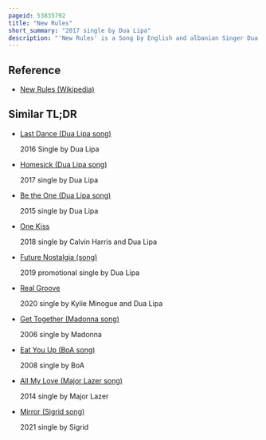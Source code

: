 ```yaml
---
pageid: 53835792
title: "New Rules"
short_summary: "2017 single by Dua Lipa"
description: "'New Rules' is a Song by English and albanian Singer Dua Lipa from her eponymous Debut Studio Album. The Song was written by emily Warren and ian Kirkpatrick Caroline Ailin. Kirkpatrick also handled the Production and offered it to lipa after it was rejected by multiple Artists. The Song was released through Warner Bros. Records for digital Download and streaming on 7 July 2017 as the Album's seventh single. It is an Electropop and tropical House Track with an Edm Production that includes dance-pop Beats and Dancehall Rhythms. The Lyrics see lipa giving herself a Set of Rules in Order to get over a former Boyfriend. Lipa mentioned that this was the Song she wished she had when she broke up with Someone."
---
```


## Reference

- [New Rules (Wikipedia)](https://en.wikipedia.org/?curid=53835792)

## Similar TL;DR

- [Last Dance (Dua Lipa song)](/tldr/en/last-dance-dua-lipa-song)

  2016 Single by Dua Lipa

- [Homesick (Dua Lipa song)](/tldr/en/homesick-dua-lipa-song)

  2017 single by Dua Lipa

- [Be the One (Dua Lipa song)](/tldr/en/be-the-one-dua-lipa-song)

  2015 single by Dua Lipa

- [One Kiss](/tldr/en/one-kiss)

  2018 single by Calvin Harris and Dua Lipa

- [Future Nostalgia (song)](/tldr/en/future-nostalgia-song)

  2019 promotional single by Dua Lipa

- [Real Groove](/tldr/en/real-groove)

  2020 single by Kylie Minogue and Dua Lipa

- [Get Together (Madonna song)](/tldr/en/get-together-madonna-song)

  2006 single by Madonna

- [Eat You Up (BoA song)](/tldr/en/eat-you-up-boa-song)

  2008 single by BoA

- [All My Love (Major Lazer song)](/tldr/en/all-my-love-major-lazer-song)

  2014 single by Major Lazer

- [Mirror (Sigrid song)](/tldr/en/mirror-sigrid-song)

  2021 single by Sigrid
